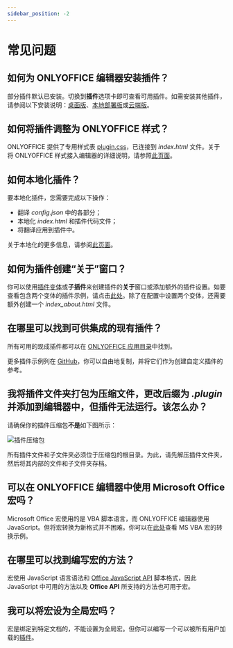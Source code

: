 ```yaml
---
sidebar_position: -2
---
```


# 常见问题

## 如何为 ONLYOFFICE 编辑器安装插件？

部分插件默认已安装。切换到**插件**选项卡即可查看可用插件。如需安装其他插件，请参阅以下安装说明：[桌面版](../tutorials/installing/onlyoffice-desktop-editors.md)、[本地部署版](../tutorials/installing/onlyoffice-docs-on-premises.md)或[云端版](../tutorials/installing/onlyoffice-cloud.md)。

## 如何将插件调整为 ONLYOFFICE 样式？

ONLYOFFICE 提供了专用样式表 [plugin.css](https://onlyoffice.github.io/sdkjs-plugins/v1/plugins.css)，已连接到 *index.html* 文件。关于将 ONLYOFFICE 样式接入编辑器的详细说明，请参照[此页面](../structure/styles.md)。

## 如何本地化插件？

要本地化插件，您需要完成以下操作：

- 翻译 *config.json* 中的各部分；
- 本地化 *index.html* 和插件代码文件；
- 将翻译应用到插件中。

关于本地化的更多信息，请参阅[此页面](../structure/localization.md)。

## 如何为插件创建“关于”窗口？

你可以使用[插件变体](../structure/configuration/variations.md)或**子插件**来创建插件的**关于**窗口或添加额外的插件设置。如要查看包含两个变体的插件示例，请点击[此处](https://github.com/ONLYOFFICE/sdkjs-plugins/tree/master/helloworld)。除了在配置中设置两个变体，还需要额外创建一个 *index_about.html* 文件。

## 在哪里可以找到可供集成的现有插件？

所有可用的现成插件都可以在 [ONLYOFFICE 应用目录](https://www.onlyoffice.com/app-directory/zh)中找到。

更多插件示例列在 [GitHub](https://github.com/ONLYOFFICE/sdkjs-plugins)，你可以自由地复制，并将它们作为创建自定义插件的参考。

## 我将插件文件夹打包为压缩文件，更改后缀为 *.plugin* 并添加到编辑器中，但插件无法运行。该怎么办？

请确保你的插件压缩包**不是**如下图所示：

![插件压缩包](/assets/images/plugins/plugin_archive.png)

所有插件文件和子文件夹必须位于压缩包的根目录。为此，请先解压插件文件夹，然后将其内部的文件和子文件夹存档。

## 可以在 ONLYOFFICE 编辑器中使用 Microsoft Office 宏吗？

Microsoft Office 宏使用的是 VBA 脚本语言，而 ONLYOFFICE 编辑器使用 JavaScript。但将宏转换为新格式并不困难。你可以在[此处](../macros/converting-vba-macros.md)查看 MS VBA 宏的转换示例。

## 在哪里可以找到编写宏的方法？

宏使用 JavaScript 语言语法和 [Office JavaScript API](../../office-api/get-started/overview.md) 脚本格式，因此 JavaScript 中可用的方法以及 **Office API** 所支持的方法也可用于宏。

## 我可以将宏设为全局宏吗？

宏是绑定到特定文档的，不能设置为全局宏。但你可以编写一个可以被所有用户加载的[插件](../structure/configuration/configuration.md)。

